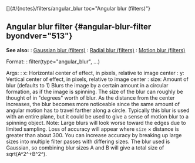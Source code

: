 []{#/{notes}/filters/angular_blur toc="Angular blur (filters)"}
  ## Angular blur filter {#angular-blur-filter byondver="513"}
  **See also:**
  :   [Gaussian blur (filters)](ref/%7Bnotes%7D/filters/blur)
  :   [Radial blur (filters)](ref/%7Bnotes%7D/filters/radial_blur)
  :   [Motion blur (filters)](ref/%7Bnotes%7D/filters/motion_blur)
  <!-- -->
  Format:
  :   filter(type=\"angular_blur\", \...)
  <!-- -->
  Args:
  :   x: Horizontal center of effect, in pixels, relative to image center
  :   y: Vertical center of effect, in pixels, relative to image center
  :   size: Amount of blur (defaults to 1)
  Blurs the image by a certain amount in a circular formation, as if the
  image is spinning. The size of the blur can roughly be thought of in
  \"degrees\" worth of blur. As the distance from the center increases,
  the blur becomes more noticeable since the same amount of angular motion
  has to travel farther along a circle.
  Typically this blur is used with an entire plane, but it could be used
  to give a sense of motion blur to a spinning object.
  Note: Large blurs will look worse toward the edges due to limited
  sampling. Loss of accuracy will appear where `size` × distance is
  greater than about 300. You can increase accuracy by breaking up large
  sizes into multiple filter passes with differing sizes. The blur used is
  Gaussian, so combining blur sizes A and B will give a total size of
  sqrt(A^2^+B^2^).